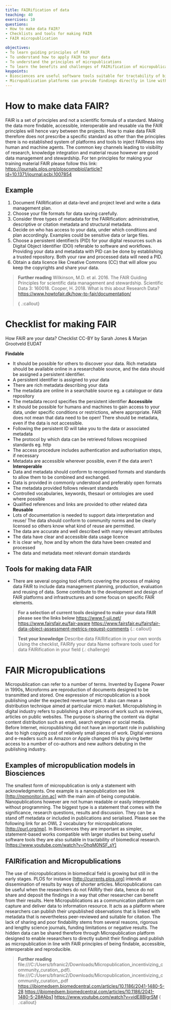 ```yaml
---
title: FAIRification of data
teaching: 40
exercises: 10
questions:
- How to make data FAIR?
- Checklists and tools for making FAIR
- FAIR micropublication

objectives:
- To learn guiding principles of FAIR
- To understand how to apply FAIR to your data
- To understand the principles of micropublications
- To learn the benefits and challenges of FAIRification of micropublication platform 
keypoints:
- Biosciences are useful software tools suitable for tractability of biomedical research.
- Micropublication platforms can provide findings directly in line with the FAIR principles
---
```

# How to make data FAIR?

FAIR is a set of principles and not a scientific formula of a standard. Making the data more findable, accessible, interoperable and reusable via the FAIR principles will hence vary between the projects. How to make data FAIR therefore does not prescribe a specific standard as other than the principles there is no established system of platforms and tools to inject FAIRness into human and machine agents. The common key channels leading to visibility of research, knowledge integration and material reuse however are good data management and stewardship. For ten principles for making your training material FAIR please follow this link:
https://journals.plos.org/ploscompbiol/article?id=10.1371/journal.pcbi.1007854
 
## Example
1. Document FAIRification at data-level and project level and write a data management plan.
2.    Choose your file formats for data saving carefully.  
3.    Consider three types of metadata for the FAIRification: administrative, descriptive or citation metadata and structural metadata.
4.  Decide on who has access to your data, under which conditions and plan accordingly. Examples could be sensitive data or large files.
5.   Choose a persistent identifier/s (PID) for your digital resources such as Digital Object Identifier (DOI) referable to software and workflows. Providing your data and metadata with PID can be done by establishing a trusted repository. Both your raw and processed data will need a PID.
6.   Obtain a data licence like Creative Commons (CC) that will allow you keep the copyrights and share your data.

> **Further reading**
> Wilkinson, M.D. et al. 2016. The FAIR Guiding Principles for scientific data management and stewardship. Scientific Data 3: 160018.
> Cooper, H. 2018. What is this about Research Data? https://www.howtofair.dk/how-to-fair/documentation/
> 
> { .:callout} 

# Checklist for making FAIR
How FAIR are your data? Checklist CC-BY by Sarah Jones & Marjan Grootveld EUDAT

**Findable** 
- It should be possible for others to discover your data. Rich metadata should be available online in a researchable source, and the data should be assigned a persistent identifier. 
- A persistent identifier is assigned to your data
- There are rich metadata describing your data
- The metadata are online in a searchable source eg. a catalogue or data repository 
- The metadata record specifies the persistent identifier 
**Accessible**
- It should be possible for humans and machines to gain access to your data, under specific conditions or restrictions, where appropriate. FAIR does not mean that data need to be open! There should be metadata, even if the data is not accessible. 
- Following the persistent ID will take you to the data or associated metadata
- The protocol by which data can be retrieved follows recognised standards eg. http
- The access procedure includes authentication and authorisation steps, if necessary
- Metadata are accessible wherever possible, even if the data aren’t 
**Interoperable**
- Data and metadata should conform to recognised formats and standards to allow them to be combined and exchanged.
- Data is provided in commonly understood and preferably open formats
- The metadata provided follows relevant standards
- Controlled vocabularies, keywords, thesauri or ontologies are used where possible
- Qualified references and links are provided to other related data 
**Reusable**
- Lots of documentation is needed to support data interpretation and reuse/ The data should conform to community norms and be clearly licensed so others know what kind of reuse are permitted. 
- The data are accurate and well described with many relevant attributes
- The data have clear and accessible data usage licence 
- It is clear why, how and by whom the data have been created and processed
- The data and metadata meet relevant domain standards
 
## Tools for making data FAIR
- There are several ongoing tool efforts covering the process of making data FAIR to include data management planning, production, evaluation and reusing of data. Some contribute to the development and design of FAIR platforms and infrastructures and some focus on specific FAIR elements. 

> **For a selection of current tools designed to make your data FAIR please see the links below**
> https://www.f-uji.net/
> https://www.fairsfair.eu/fair-aware
> https://www.fairsfair.eu/fairsfair-data-object-assessment-metrics-request-comments
> {.: callout}

> **Test your knowledge**
> Describe data FAIRification in your own words
> Using the checklist, FAIRify your data
> Name software tools used for data FAIRification in your field
> {.: challenge}

# FAIR Micropublications

Micropublication can refer to a number of terms. Invented by Eugene Power in 1990s, Microforms are reproduction of documents designed to be transmitted and stored.  One expression of micropublication is a book publishing under the expected revenue target. It also can mean a distribution technique aimed at particular micro market. Micropublishing in digital industry refers to publishing a short pieces of work such as reviews, articles on public websites. The purpose is sharing the content via digital content distribution such as email, search engines or social media.    
Before Internet, micropublishing did not have an important role in publishing due to high copying cost of relatively small pieces of work. Digital versions and e-readers such as Amazon or Apple changed this by giving better access to a number of co-authors and new authors debuting in the publishing industry.  
## Examples of micropublication models in Biosciences
The smallest form of micropublication is only a statement with acknowledgments. One example is a nanopublication see link [http://npmonitor.inn.ac] with the main aim of being computable. Nanopublications however are not human readable or easily interpretable without programming. The biggest type is a statement that comes with the significance, research questions, results and discussion. They can be a stand off metadata or included in publications and serialised. Please see the following link for an OWL 2 vocabulary for micropublications [http://purl.org/mp]. In Biosciences they are important as simpler, statement-based works compatible with larger studies but being useful software tools they are also suitable in tractability of biomedical research.
[https://www.youtube.com/watch?v=OhqM0NSF_sY] 

## FAIRification and Micropublications
The use of micropublications in biomedical field is growing but still in the early stages. PLOS for instance [http://currents.plos.org] intends at dissemination of results by ways of shorter articles. Micropublications can be useful when the researchers do not FAIRify their data, hence do not share and deposit the findings in a way that other researcher can benefit from their results. Here Micropublications as a communication platform can capture and deliver data to information resource. It acts as a platform where researchers can publish their unpublished observations that is linked with metadata that is nevertheless peer-reviewed and suitable for citation.
The lack of sharing and poor findability stems from several reasons, rigorous and lengthy science journals, funding limitations or negative results. The hidden data can be shared therefore through Micropublication platform designed to enable researchers to directly submit their findings and publish as micropublication in line with FAIR principles of being findable, accessible, interoperable and reproducible. 

> **Further reading**
> file:///C:/Users/bfranic2/Downloads/Micropublication_incentivizing_community_curation_.pdf).
> file:///C:/Users/bfranic2/Downloads/Micropublication_incentivizing_community_curation_.pdf
> https://jbiomedsem.biomedcentral.com/articles/10.1186/2041-1480-5-28
> https://jbiomedsem.biomedcentral.com/articles/10.1186/2041-1480-5-28#Abs1
> https://www.youtube.com/watch?v=vidE8BIgrSM
> { .:callout}





